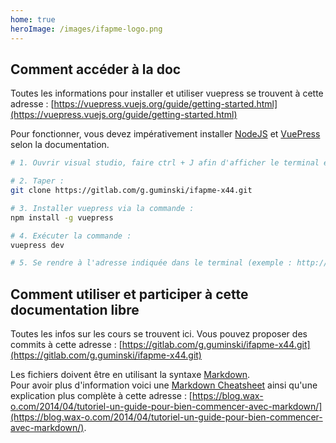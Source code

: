 ```yaml
---
home: true
heroImage: /images/ifapme-logo.png
---
```


## Comment accéder à la doc

Toutes les informations pour installer et utiliser vuepress se trouvent à cette adresse : [https://vuepress.vuejs.org/guide/getting-started.html](https://vuepress.vuejs.org/guide/getting-started.html)

Pour fonctionner, vous devez impérativement installer [NodeJS](https://nodejs.org/) et [VuePress](https://vuepress.vuejs.org/) selon la documentation.

```bash
# 1. Ouvrir visual studio, faire ctrl + J afin d'afficher le terminal en bas de la fenêtre.

# 2. Taper :
git clone https://gitlab.com/g.guminski/ifapme-x44.git

# 3. Installer vuepress via la commande : 
npm install -g vuepress

# 4. Exécuter la commande : 
vuepress dev

# 5. Se rendre à l'adresse indiquée dans le terminal (exemple : http://localhost:8080/)
```

## Comment utiliser et participer à cette documentation libre

Toutes les infos sur les cours se trouvent ici.
Vous pouvez proposer des commits à cette adresse : [https://gitlab.com/g.guminski/ifapme-x44.git](https://gitlab.com/g.guminski/ifapme-x44.git)

Les fichiers doivent être en utilisant la syntaxe [Markdown](https://fr.wikipedia.org/wiki/Markdown).
<br/>Pour avoir plus d'information voici une [Markdown Cheatsheet](https://github.com/adam-p/markdown-here/wiki/Markdown-Cheatsheet) ainsi qu'une explication plus complète à cette adresse : [https://blog.wax-o.com/2014/04/tutoriel-un-guide-pour-bien-commencer-avec-markdown/](https://blog.wax-o.com/2014/04/tutoriel-un-guide-pour-bien-commencer-avec-markdown/).
